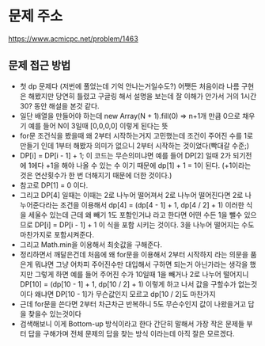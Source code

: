 # 문제 주소 
https://www.acmicpc.net/problem/1463

## 문제 접근 방법 
- 첫 dp 문제다 (저번에 풀었는데 기억 안나는거일수도?) 어쨋든 처음이라 나름 구현은 해봤지만 당연히 틀렸고 구글링 해서 설명을 보는데 잘 이해가 안가서 거의 1시간 30? 동안 해설을 본것 같다. 
- 일단 배열을 만들어야 하는데 new Array(N + 1).fill(0) => n+1개 만큼 0으로 채우기 예를 들어 N이 3일때 [0,0,0,0] 이렇게 된다는 뜻 
- for문 조건식을 봤을때 왜 2부터 시작하는거지 고민했는데 조건이 주어진 수를 1로 만들기 인데 1부터 해봤자 의미가 없으니 2부터 시작하는 것이었다(빡대갈 수준;)
- DP[i] = DP[i - 1] + 1; 이 코드는 무슨의미냐면 예를 들어 DP[2] 일때 2가 되기전에 1에다 +1을 해야 나올 수 있는 수 이기 때문에 dp[1] + 1 = 1이 된다. (+1이라는 것은 연산횟수가 한 번 더해지기 때문에 더한 것이다.) 
- 참고로 DP[1] = 0 이다. 
- 그리고 DP[4] 일때는 이때는 2로 나누어 떨어져서 2로 나누어 떨어진다면 2로 나누어준다라는 조건을 이용해서 dp[4] = (dp[4 - 1] + 1, dp[4 / 2] + 1) 이러한 식을 세울수 있는데 근데 왜 빼기 1도 포함인거냐 라고 한다면 어떤 수든 1을 뺄수 있으므로 DP[i] = DP[i - 1] + 1 이 식을 포함 시키는 것이다. 3을 나누어 떨어지는 수도 마찬가지로 포함시켜준다. 
- 그리고 Math.min을 이용해서 최솟값을 구해준다. 
- 정리하면서 깨달은건데 처음에 왜 for문을 이용해서 2부터 시작하지 라는 의문을 품은게 뭐냐면 그냥 어차피 주어진수만 대입해서 구하면 되는거 아닌가라는 생각을 했지만 그렇게 하면 예를 들어 주어진 수가 10일때 1을 빼거나 2로 나누어 떨어지니 DP[10] = (dp[10 - 1] + 1, dp[10 / 2] + 1) 이렇게 하고 나서 값을 구할수가 없는것이다 왜냐면 DP[10 - 1]가 무슨값인지 모르고 dp[10 / 2]도 마찬가지 
- 근데 for문을 쓴다면 2부터 차근차근 반복하니 5도 무슨수인지 값이 나왔을거고 답을 찾을수 있는것이다 
- 검색해보니 이게 Bottom-up 방식이라고 한다 간단히 말해서 가장 작은 문제들 부터 답을 구해가며 전체 문제의 답을 찾는 방식 이라는데 아직 잘은 모르겠다.